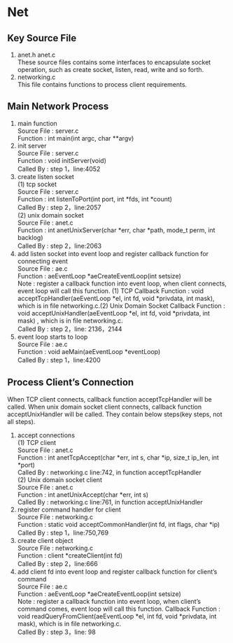 # Net
## Key Source File
1. anet.h anet.c  
    These source files contains some interfaces to encapsulate socket operation, such as create socket, listen, read, write and so forth.  
2. networking.c  
    This file contains functions to process client requirements.  
## Main Network Process
1. main function  
    Source File : server.c    
	Function : int main(int argc, char **argv)  
2. init server  
    Source File : server.c  
    Function : void initServer(void)  
    Called By : step 1，line:4052  
3. create listen socket  
    (1) tcp socket  
        Source File : server.c  
        Function : int listenToPort(int port, int *fds, int *count)  
        Called By : step 2，line:2057  
    (2) unix domain socket  
        Source File : anet.c  
        Function : int anetUnixServer(char *err, char *path, mode_t perm, int backlog)  
        Called By : step 2，line:2063  
4. add listen socket into event loop and register callback function for connecting event  
    Source File : ae.c  
    Function : aeEventLoop *aeCreateEventLoop(int setsize)  
    Note : register a callback function into event loop, when client connects, event loop will call this function. (1) TCP Callback Function : void acceptTcpHandler(aeEventLoop *el, int fd, void *privdata, int mask), which is in file networking.c.(2) Unix Domain Socket Callback Function : void acceptUnixHandler(aeEventLoop *el, int fd, void *privdata, int mask) , which is in file networking.c.  
    Called By : step 2，line: 2136，2144  
5. event loop starts to loop  
    Source File : ae.c  
    Function : void aeMain(aeEventLoop *eventLoop)  
    Called By : step 1，line:4200  
## Process Client’s Connection
When TCP client connects, callback function acceptTcpHandler will be called. When unix domain socket client connects, callback function acceptUnixHandler will be called. They contain below steps(key steps, not all steps).  
1. accept connections  
    (1) TCP client  
        Source File : anet.c  
        Function : int anetTcpAccept(char *err, int s, char *ip, size_t ip_len, int *port)  
        Called By : networking.c line:742, in function acceptTcpHandler  
    (2) Unix domain socket client  
        Source File : anet.c  
        Function : int anetUnixAccept(char *err, int s)  
        Called By : networking.c line:761, in function acceptUnixHandler  
2. register command handler for client  
    Source File : networking.c  
    Function : static void acceptCommonHandler(int fd, int flags, char *ip)  
    Called By : step 1，line:750,769  
3. create client object  
    Source File : networking.c  
    Function : client *createClient(int fd)  
    Called By : step 2，line:666  
4. add client fd into event loop and register callback function for client’s command  
    Source File : ae.c  
    Function : aeEventLoop *aeCreateEventLoop(int setsize)  
    Note : register a callback function into event loop, when client’s command comes, event loop will call this function. Callback Function : void readQueryFromClient(aeEventLoop *el, int fd, void *privdata, int mask), which is in file networking.c.  
    Called By : step 3，line: 98  









